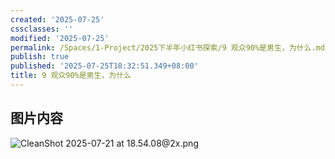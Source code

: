 ```yaml
---
created: '2025-07-25'
cssclasses: ''
modified: '2025-07-25'
permalink: /Spaces/1-Project/2025下半年小红书探索/9 观众90%是男生，为什么.md
publish: true
published: '2025-07-25T18:32:51.349+08:00'
title: 9 观众90%是男生，为什么
---
```

## 图片内容

![CleanShot 2025-07-21 at 18.54.08@2x.png](https://pub-pic.oldwinter.top/2025/07/51c62ada4385c6f5d1e5f787181a0878.png)
